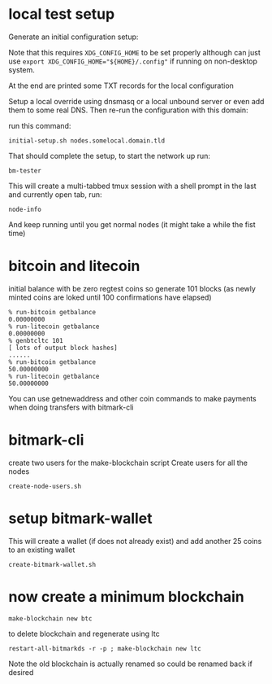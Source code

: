 # local test setup

Generate an initial configuration setup:

Note that this requires `XDG_CONFIG_HOME` to be set properly although
can just use `export XDG_CONFIG_HOME="${HOME}/.config"` if running on
non-desktop system.

At the end are printed some TXT records for the local configuration

Setup a local override using dnsmasq or a local unbound server or even
add them to some real DNS.  Then re-run the configuration with this domain:

run this command:

~~~
initial-setup.sh nodes.somelocal.domain.tld
~~~

That should complete the setup, to start the network up run:

~~~
bm-tester
~~~

This will create a multi-tabbed tmux session with a shell prompt in
the last and currently open tab, run:

~~~
node-info
~~~

And keep running until you get normal nodes (it might take a while the fist time)

# bitcoin and litecoin

initial balance with be zero regtest coins so generate 101 blocks (as
newly minted coins are loked until 100 confirmations have elapsed)

~~~
% run-bitcoin getbalance
0.00000000
% run-litecoin getbalance
0.00000000
% genbtcltc 101
[ lots of output block hashes]
......
% run-bitcoin getbalance
50.00000000
% run-litecoin getbalance
50.00000000
~~~

You can use getnewaddress and other coin commands to make payments
when doing transfers with bitmark-cli


# bitmark-cli

create two users for the make-blockchain script
Create users for all the nodes

~~~
create-node-users.sh
~~~

# setup bitmark-wallet

This will create a wallet (if does not already exist) and add another
25 coins to an existing wallet

~~~
create-bitmark-wallet.sh
~~~


# now create a minimum blockchain

~~~
make-blockchain new btc
~~~

to delete blockchain and regenerate using ltc

~~~
restart-all-bitmarkds -r -p ; make-blockchain new ltc
~~~

Note the old blockchain is actually renamed so could be renamed back
if desired
